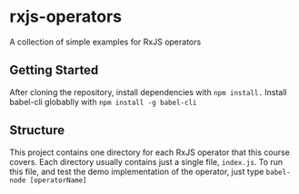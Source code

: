# rxjs-operators
A collection of simple examples for RxJS operators

## Getting Started
After cloning the repository, install dependencies with `npm install.` Install babel-cli globablly with `npm install -g babel-cli`

## Structure
This project contains one directory for each RxJS operator that this course covers. 
Each directory usually contains just a single file, `index.js`.
To run this file, and test the demo implementation of the operator, just type `babel-node [operatorName]`


